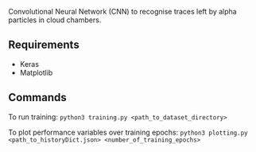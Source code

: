 Convolutional Neural Network (CNN) to recognise traces left by alpha particles in cloud chambers.

## Requirements
- Keras
- Matplotlib

##  Commands
To run training: ```python3 training.py <path_to_dataset_directory>```

To plot performance variables over training epochs: ```python3 plotting.py <path_to_historyDict.json> <number_of_training_epochs>```

